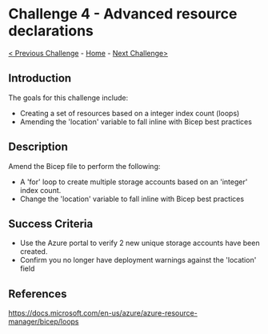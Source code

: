 # Challenge 4 - Advanced resource declarations

[< Previous Challenge](./Bicep-Challenge-03.md) - [Home](../README.md) - [Next Challenge>](./Bicep-Challenge-05.md)

## Introduction

The goals for this challenge include:
 - Creating a set of resources based on a integer index count (loops)
 - Amending the 'location' variable to fall inline with Bicep best practices

## Description
Amend the Bicep file to perform the following:
- A 'for' loop to create multiple storage accounts based on an 'integer' index count.
- Change the 'location' variable to fall inline with Bicep best practices
    
## Success Criteria

- Use the Azure portal to verify 2 new unique storage accounts have been created.
- Confirm you no longer have deployment warnings against the 'location' field

## References

https://docs.microsoft.com/en-us/azure/azure-resource-manager/bicep/loops